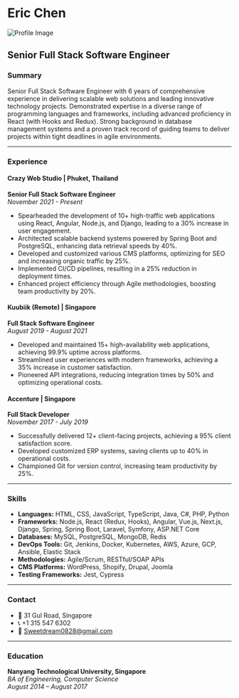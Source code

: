 # Eric Chen

![Profile Image](https://miro.medium.com/v2/resize:fit:1400/format:webp/1*-D6VWpsPWbWKAvdMyOg26g.png)

## Senior Full Stack Software Engineer

### Summary
Senior Full Stack Software Engineer with 6 years of comprehensive experience in delivering scalable web solutions and leading innovative technology projects. Demonstrated expertise in a diverse range of programming languages and frameworks, including advanced proficiency in React (with Hooks and Redux). Strong background in database management systems and a proven track record of guiding teams to deliver projects within tight deadlines in agile environments.

---

### Experience

#### Crazy Web Studio | Phuket, Thailand
**Senior Full Stack Software Engineer**  
_November 2021 - Present_
- Spearheaded the development of 10+ high-traffic web applications using React, Angular, Node.js, and Django, leading to a 30% increase in user engagement.
- Architected scalable backend systems powered by Spring Boot and PostgreSQL, enhancing data retrieval speeds by 40%.
- Developed and customized various CMS platforms, optimizing for SEO and increasing organic traffic by 25%.
- Implemented CI/CD pipelines, resulting in a 25% reduction in deployment times.
- Enhanced project efficiency through Agile methodologies, boosting team productivity by 20%.

#### Kuubiik (Remote) | Singapore
**Full Stack Software Engineer**  
_August 2019 - August 2021_
- Developed and maintained 15+ high-availability web applications, achieving 99.9% uptime across platforms.
- Streamlined user experiences with modern frameworks, achieving a 35% increase in customer satisfaction.
- Pioneered API integrations, reducing integration times by 50% and optimizing operational costs.

#### Accenture | Singapore
**Full Stack Developer**  
_November 2017 - July 2019_
- Successfully delivered 12+ client-facing projects, achieving a 95% client satisfaction score.
- Developed customized ERP systems, saving clients up to 40% in operational costs.
- Championed Git for version control, increasing team productivity by 25%.

---

### Skills
- **Languages:** HTML, CSS, JavaScript, TypeScript, Java, C#, PHP, Python
- **Frameworks:** Node.js, React (Redux, Hooks), Angular, Vue.js, Next.js, Django, Spring, Spring Boot, Laravel, Symfony, ASP.NET Core
- **Databases:** MySQL, PostgreSQL, MongoDB, Redis
- **DevOps Tools:** Git, Jenkins, Docker, Kubernetes, AWS, Azure, GCP, Ansible, Elastic Stack
- **Methodologies:** Agile/Scrum, RESTful/SOAP APIs
- **CMS Platforms:** WordPress, Shopify, Drupal, Joomla
- **Testing Frameworks:** Jest, Cypress

---

### Contact
- 📍 31 Gul Road, Singapore
- 📞 +1 315 547 6302
- 📧 Sweetdream0828@gmail.com

---

### Education
**Nanyang Technological University, Singapore**  
_BA of Engineering, Computer Science_  
_August 2014 – August 2017_
